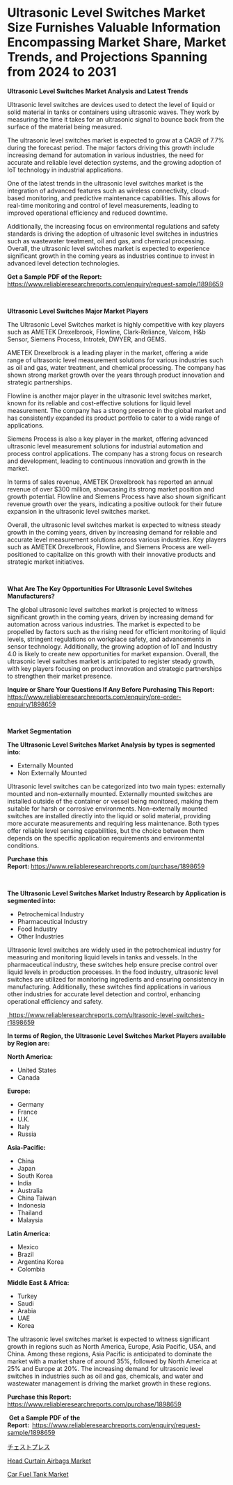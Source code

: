 <p><h1>Ultrasonic Level Switches Market Size Furnishes Valuable Information Encompassing Market Share, Market Trends, and Projections Spanning from 2024 to 2031</h1></p><p><strong>Ultrasonic Level Switches Market Analysis and Latest Trends</strong></p>
<p><p>Ultrasonic level switches are devices used to detect the level of liquid or solid material in tanks or containers using ultrasonic waves. They work by measuring the time it takes for an ultrasonic signal to bounce back from the surface of the material being measured.</p><p>The ultrasonic level switches market is expected to grow at a CAGR of 7.7% during the forecast period. The major factors driving this growth include increasing demand for automation in various industries, the need for accurate and reliable level detection systems, and the growing adoption of IoT technology in industrial applications.</p><p>One of the latest trends in the ultrasonic level switches market is the integration of advanced features such as wireless connectivity, cloud-based monitoring, and predictive maintenance capabilities. This allows for real-time monitoring and control of level measurements, leading to improved operational efficiency and reduced downtime.</p><p>Additionally, the increasing focus on environmental regulations and safety standards is driving the adoption of ultrasonic level switches in industries such as wastewater treatment, oil and gas, and chemical processing. Overall, the ultrasonic level switches market is expected to experience significant growth in the coming years as industries continue to invest in advanced level detection technologies.</p></p>
<p><strong>Get a Sample PDF of the Report:&nbsp;</strong> <a href="https://www.reliableresearchreports.com/enquiry/request-sample/1898659">https://www.reliableresearchreports.com/enquiry/request-sample/1898659</a></p>
<p>&nbsp;</p>
<p><strong>Ultrasonic Level Switches Major Market Players</strong></p>
<p><p>The Ultrasonic Level Switches market is highly competitive with key players such as AMETEK Drexelbrook, Flowline, Clark-Reliance, Valcom, H&b Sensor, Siemens Process, Introtek, DWYER, and GEMS.</p><p>AMETEK Drexelbrook is a leading player in the market, offering a wide range of ultrasonic level measurement solutions for various industries such as oil and gas, water treatment, and chemical processing. The company has shown strong market growth over the years through product innovation and strategic partnerships.</p><p>Flowline is another major player in the ultrasonic level switches market, known for its reliable and cost-effective solutions for liquid level measurement. The company has a strong presence in the global market and has consistently expanded its product portfolio to cater to a wide range of applications.</p><p>Siemens Process is also a key player in the market, offering advanced ultrasonic level measurement solutions for industrial automation and process control applications. The company has a strong focus on research and development, leading to continuous innovation and growth in the market.</p><p>In terms of sales revenue, AMETEK Drexelbrook has reported an annual revenue of over $300 million, showcasing its strong market position and growth potential. Flowline and Siemens Process have also shown significant revenue growth over the years, indicating a positive outlook for their future expansion in the ultrasonic level switches market.</p><p>Overall, the ultrasonic level switches market is expected to witness steady growth in the coming years, driven by increasing demand for reliable and accurate level measurement solutions across various industries. Key players such as AMETEK Drexelbrook, Flowline, and Siemens Process are well-positioned to capitalize on this growth with their innovative products and strategic market initiatives.</p></p>
<p>&nbsp;</p>
<p><strong>What Are The Key Opportunities For Ultrasonic Level Switches Manufacturers?</strong></p>
<p><p>The global ultrasonic level switches market is projected to witness significant growth in the coming years, driven by increasing demand for automation across various industries. The market is expected to be propelled by factors such as the rising need for efficient monitoring of liquid levels, stringent regulations on workplace safety, and advancements in sensor technology. Additionally, the growing adoption of IoT and Industry 4.0 is likely to create new opportunities for market expansion. Overall, the ultrasonic level switches market is anticipated to register steady growth, with key players focusing on product innovation and strategic partnerships to strengthen their market presence.</p></p>
<p><strong>Inquire or Share Your Questions If Any Before Purchasing This Report:</strong> <a href="https://www.reliableresearchreports.com/enquiry/pre-order-enquiry/1898659">https://www.reliableresearchreports.com/enquiry/pre-order-enquiry/1898659</a></p>
<p>&nbsp;</p>
<p><strong>Market Segmentation</strong></p>
<p><strong>The Ultrasonic Level Switches Market Analysis by types is segmented into:</strong></p>
<p><ul><li>Externally Mounted</li><li>Non Externally Mounted</li></ul></p>
<p><p>Ultrasonic level switches can be categorized into two main types: externally mounted and non-externally mounted. Externally mounted switches are installed outside of the container or vessel being monitored, making them suitable for harsh or corrosive environments. Non-externally mounted switches are installed directly into the liquid or solid material, providing more accurate measurements and requiring less maintenance. Both types offer reliable level sensing capabilities, but the choice between them depends on the specific application requirements and environmental conditions.</p></p>
<p><strong>Purchase this Report:&nbsp;</strong><a href="https://www.reliableresearchreports.com/purchase/1898659">https://www.reliableresearchreports.com/purchase/1898659</a></p>
<p>&nbsp;</p>
<p><strong>The Ultrasonic Level Switches Market Industry Research by Application is segmented into:</strong></p>
<p><ul><li>Petrochemical Industry</li><li>Pharmaceutical Industry</li><li>Food Industry</li><li>Other Industries</li></ul></p>
<p><p>Ultrasonic level switches are widely used in the petrochemical industry for measuring and monitoring liquid levels in tanks and vessels. In the pharmaceutical industry, these switches help ensure precise control over liquid levels in production processes. In the food industry, ultrasonic level switches are utilized for monitoring ingredients and ensuring consistency in manufacturing. Additionally, these switches find applications in various other industries for accurate level detection and control, enhancing operational efficiency and safety.</p></p>
<p><a href="https://www.reliableresearchreports.com/ultrasonic-level-switches-r1898659">&nbsp;https://www.reliableresearchreports.com/ultrasonic-level-switches-r1898659</a></p>
<p><strong>In terms of Region, the Ultrasonic Level Switches Market Players available by Region are:</strong></p>
<p>
    <p> <strong> North America: </strong>
        <ul>
            <li>United States</li>
            <li>Canada</li>
        </ul>
        </p> 
    <p> <strong> Europe: </strong>
        <ul>
            <li>Germany</li>
            <li>France</li>
            <li>U.K.</li>
            <li>Italy</li>
            <li>Russia</li>
        </ul>
        </p> 
    <p> <strong> Asia-Pacific: </strong>
        <ul>
            <li>China</li>
            <li>Japan</li>
            <li>South Korea</li>
            <li>India</li>
            <li>Australia</li>
            <li>China Taiwan</li>
            <li>Indonesia</li>
            <li>Thailand</li>
            <li>Malaysia</li>
        </ul>
        </p> 
    <p> <strong> Latin America: </strong>
        <ul>
            <li>Mexico</li>
            <li>Brazil</li>
            <li>Argentina Korea</li>
            <li>Colombia</li>
        </ul>
        </p> 
    <p> <strong> Middle East & Africa: </strong>
        <ul>
            <li>Turkey</li>
            <li>Saudi</li>
            <li>Arabia</li>
            <li>UAE</li>
            <li>Korea</li>
        </ul>
    </p>
    </p>
<p><p>The ultrasonic level switches market is expected to witness significant growth in regions such as North America, Europe, Asia Pacific, USA, and China. Among these regions, Asia Pacific is anticipated to dominate the market with a market share of around 35%, followed by North America at 25% and Europe at 20%. The increasing demand for ultrasonic level switches in industries such as oil and gas, chemicals, and water and wastewater management is driving the market growth in these regions.</p></p>
<p><strong>Purchase this Report: </strong><a href="https://www.reliableresearchreports.com/purchase/1898659">https://www.reliableresearchreports.com/purchase/1898659</a></p>
<p>&nbsp;<strong>Get a Sample PDF of the Report:&nbsp;&nbsp;</strong><a href="https://www.reliableresearchreports.com/enquiry/request-sample/1898659">https://www.reliableresearchreports.com/enquiry/request-sample/1898659</a></p>
<p><strong></strong></p>
<p><p><a href="https://github.com/one-cool-chick/Market-Research-Report-List-1/blob/main/109064322126.md">チェストプレス</a></p><p><a href="https://www.linkedin.com/pulse/head-curtain-airbags-market-size-trends-growth-outlook-oxdse?trackingId=J1eC00xAL40V3TF%2Fc06MUw%3D%3D">Head Curtain Airbags Market</a></p><p><a href="https://www.linkedin.com/pulse/car-fuel-tank-market-size-growth-forecast-from-2024-ncvse?trackingId=yOsCFF2fQijasc2njPL7NA%3D%3D">Car Fuel Tank Market</a></p></p>